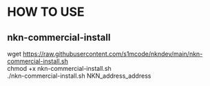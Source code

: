 # HOW TO USE
## nkn-commercial-install
wget https://raw.githubusercontent.com/s1mcode/nkndev/main/nkn-commercial-install.sh <br/>
chmod +x nkn-commercial-install.sh <br/>
./nkn-commercial-install.sh NKN_address_address<br/>
